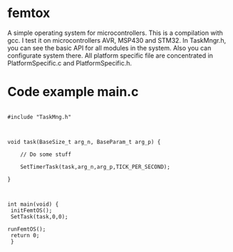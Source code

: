 # femtox
A simple operating system for microcontrollers.
This is a compilation with gcc.
I test it on microcontrollers AVR, MSP430 and STM32.
In TaskMngr.h, you can see the basic API for all modules in the system. Also you can configurate system there.
All platform specific file are concentrated in PlatformSpecific.c and PlatformSpecific.h.

<h1>Code example main.c </h1>

<code>
#include "TaskMng.h"<br>
<br>
void task(BaseSize_t arg_n, BaseParam_t arg_p) { <br>
    // Do some stuff<br>
    SetTimerTask(task,arg_n,arg_p,TICK_PER_SECOND);<br>
}<br>

int main(void) {<br>
  initFemtOS();<br>
  SetTask(task,0,0);<br>
  runFemtOS();<br>
  return 0;<br>
}<br>
</code>
